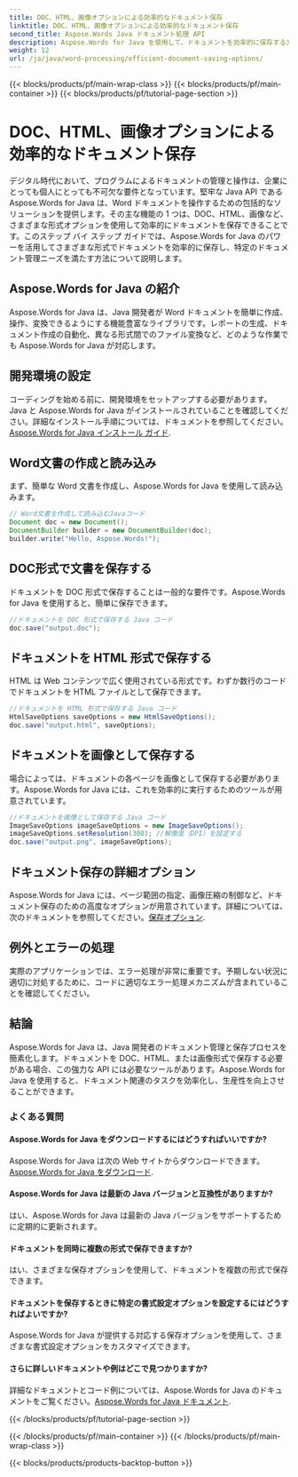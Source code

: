 ```yaml
---
title: DOC、HTML、画像オプションによる効率的なドキュメント保存
linktitle: DOC、HTML、画像オプションによる効率的なドキュメント保存
second_title: Aspose.Words Java ドキュメント処理 API
description: Aspose.Words for Java を使用して、ドキュメントを効率的に保存する方法を学びます。このステップ バイ ステップ ガイドでは、DOC、HTML、および画像のオプションについて説明し、ドキュメント管理スキルを向上させます。
weight: 12
url: /ja/java/word-processing/efficient-document-saving-options/
---
```


{{< blocks/products/pf/main-wrap-class >}}
{{< blocks/products/pf/main-container >}}
{{< blocks/products/pf/tutorial-page-section >}}

# DOC、HTML、画像オプションによる効率的なドキュメント保存

デジタル時代において、プログラムによるドキュメントの管理と操作は、企業にとっても個人にとっても不可欠な要件となっています。堅牢な Java API である Aspose.Words for Java は、Word ドキュメントを操作するための包括的なソリューションを提供します。その主な機能の 1 つは、DOC、HTML、画像など、さまざまな形式オプションを使用して効率的にドキュメントを保存できることです。このステップ バイ ステップ ガイドでは、Aspose.Words for Java のパワーを活用してさまざまな形式でドキュメントを効率的に保存し、特定のドキュメント管理ニーズを満たす方法について説明します。


## Aspose.Words for Java の紹介

Aspose.Words for Java は、Java 開発者が Word ドキュメントを簡単に作成、操作、変換できるようにする機能豊富なライブラリです。レポートの生成、ドキュメント作成の自動化、異なる形式間でのファイル変換など、どのような作業でも Aspose.Words for Java が対応します。

## 開発環境の設定

コーディングを始める前に、開発環境をセットアップする必要があります。Java と Aspose.Words for Java がインストールされていることを確認してください。詳細なインストール手順については、ドキュメントを参照してください。[Aspose.Words for Java インストール ガイド](https://releases.aspose.com/words/java/).

## Word文書の作成と読み込み

まず、簡単な Word 文書を作成し、Aspose.Words for Java を使用して読み込みます。

```java
// Word文書を作成して読み込むJavaコード
Document doc = new Document();
DocumentBuilder builder = new DocumentBuilder(doc);
builder.write("Hello, Aspose.Words!");
```

## DOC形式で文書を保存する

ドキュメントを DOC 形式で保存することは一般的な要件です。Aspose.Words for Java を使用すると、簡単に保存できます。

```java
//ドキュメントを DOC 形式で保存する Java コード
doc.save("output.doc");
```

## ドキュメントを HTML 形式で保存する

HTML は Web コンテンツで広く使用されている形式です。わずか数行のコードでドキュメントを HTML ファイルとして保存できます。

```java
//ドキュメントを HTML 形式で保存する Java コード
HtmlSaveOptions saveOptions = new HtmlSaveOptions();
doc.save("output.html", saveOptions);
```

## ドキュメントを画像として保存する

場合によっては、ドキュメントの各ページを画像として保存する必要があります。Aspose.Words for Java には、これを効率的に実行するためのツールが用意されています。

```java
//ドキュメントを画像として保存する Java コード
ImageSaveOptions imageSaveOptions = new ImageSaveOptions();
imageSaveOptions.setResolution(300); //解像度（DPI）を設定する
doc.save("output.png", imageSaveOptions);
```

## ドキュメント保存の詳細オプション

Aspose.Words for Java には、ページ範囲の指定、画像圧縮の制御など、ドキュメント保存のための高度なオプションが用意されています。詳細については、次のドキュメントを参照してください。[保存オプション](https://reference.aspose.com/words/java/com.aspose.words/saveoptions/).

## 例外とエラーの処理

実際のアプリケーションでは、エラー処理が非常に重要です。予期しない状況に適切に対処するために、コードに適切なエラー処理メカニズムが含まれていることを確認してください。

## 結論

Aspose.Words for Java は、Java 開発者のドキュメント管理と保存プロセスを簡素化します。ドキュメントを DOC、HTML、または画像形式で保存する必要がある場合、この強力な API には必要なツールがあります。Aspose.Words for Java を使用すると、ドキュメント関連のタスクを効率化し、生産性を向上させることができます。

### よくある質問

#### Aspose.Words for Java をダウンロードするにはどうすればいいですか?

 Aspose.Words for Java は次の Web サイトからダウンロードできます。[Aspose.Words for Java をダウンロード](https://releases.aspose.com/words/java/).

#### Aspose.Words for Java は最新の Java バージョンと互換性がありますか?

はい、Aspose.Words for Java は最新の Java バージョンをサポートするために定期的に更新されます。

#### ドキュメントを同時に複数の形式で保存できますか?

はい、さまざまな保存オプションを使用して、ドキュメントを複数の形式で保存できます。

#### ドキュメントを保存するときに特定の書式設定オプションを設定するにはどうすればよいですか?

Aspose.Words for Java が提供する対応する保存オプションを使用して、さまざまな書式設定オプションをカスタマイズできます。

#### さらに詳しいドキュメントや例はどこで見つかりますか?

詳細なドキュメントとコード例については、Aspose.Words for Java のドキュメントをご覧ください。[Aspose.Words for Java ドキュメント](https://reference.aspose.com/words/java/).

{{< /blocks/products/pf/tutorial-page-section >}}

{{< /blocks/products/pf/main-container >}}
{{< /blocks/products/pf/main-wrap-class >}}

{{< blocks/products/products-backtop-button >}}

